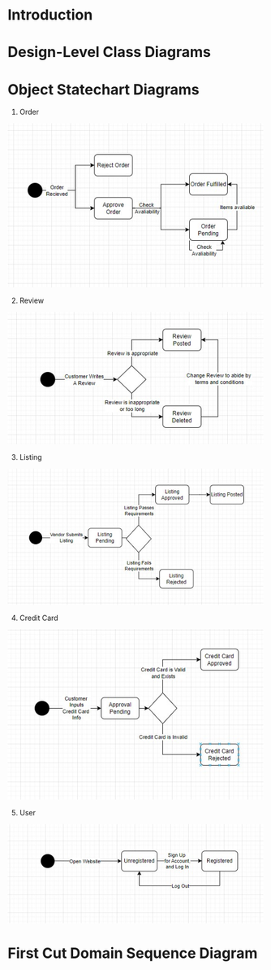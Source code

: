 # Introduction




# Design-Level Class Diagrams




# Object Statechart Diagrams

1. Order


![Order State Chart](order_state_chart.jpg)

2. Review


![Review State Chart](review_state_chart.jpg)

3. Listing


![Listing State Chart](listing_state_chart.jpg)

4. Credit Card


![Credit Card State Chart](credit_card_state_chart.jpg)

5. User

   
![User State Chart](user_state_chart.jpg)




# First Cut Domain Sequence Diagram
